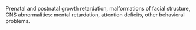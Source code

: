 Prenatal and postnatal growth retardation, malformations of facial structure, CNS abnormalities: mental retardation, attention deficits, other behavioral problems.
